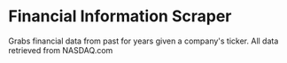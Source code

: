 # Financial Information Scraper
Grabs financial data from past for years given a company's ticker. All data retrieved from NASDAQ.com
